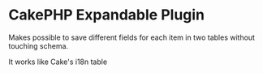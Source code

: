 CakePHP Expandable Plugin
================================
Makes possible to save different fields for each item 
in two tables without touching schema.

It works like Cake's i18n table
